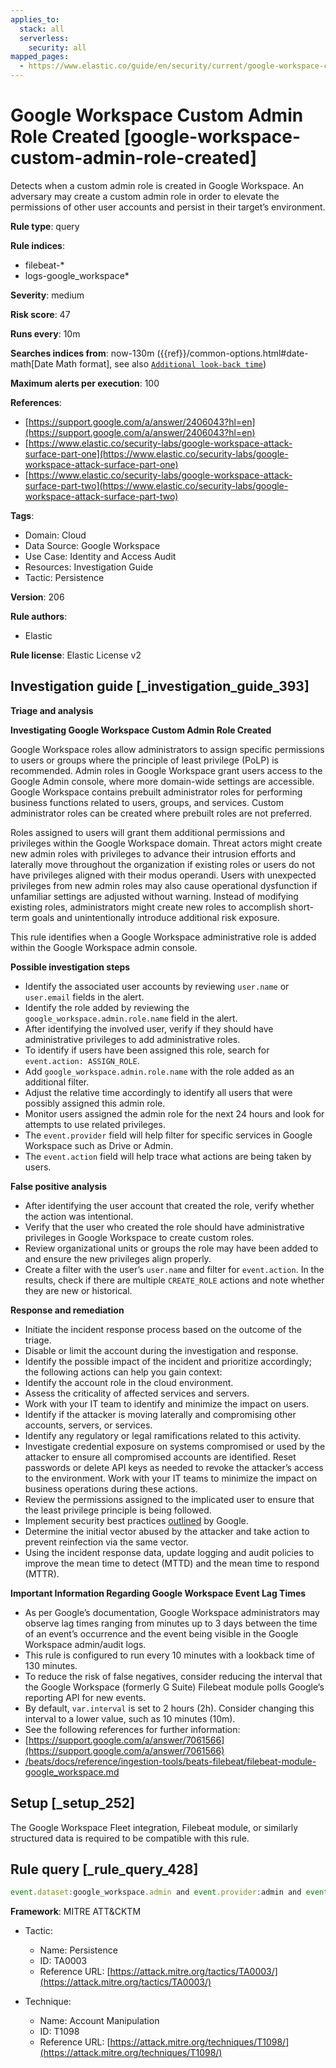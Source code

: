 ```yaml
---
applies_to:
  stack: all
  serverless:
    security: all
mapped_pages:
  - https://www.elastic.co/guide/en/security/current/google-workspace-custom-admin-role-created.html
---
```


# Google Workspace Custom Admin Role Created [google-workspace-custom-admin-role-created]

Detects when a custom admin role is created in Google Workspace. An adversary may create a custom admin role in order to elevate the permissions of other user accounts and persist in their target’s environment.

**Rule type**: query

**Rule indices**:

* filebeat-*
* logs-google_workspace*

**Severity**: medium

**Risk score**: 47

**Runs every**: 10m

**Searches indices from**: now-130m ({{ref}}/common-options.html#date-math[Date Math format], see also [`Additional look-back time`](docs-content://solutions/security/detect-and-alert/create-detection-rule.md#rule-schedule))

**Maximum alerts per execution**: 100

**References**:

* [https://support.google.com/a/answer/2406043?hl=en](https://support.google.com/a/answer/2406043?hl=en)
* [https://www.elastic.co/security-labs/google-workspace-attack-surface-part-one](https://www.elastic.co/security-labs/google-workspace-attack-surface-part-one)
* [https://www.elastic.co/security-labs/google-workspace-attack-surface-part-two](https://www.elastic.co/security-labs/google-workspace-attack-surface-part-two)

**Tags**:

* Domain: Cloud
* Data Source: Google Workspace
* Use Case: Identity and Access Audit
* Resources: Investigation Guide
* Tactic: Persistence

**Version**: 206

**Rule authors**:

* Elastic

**Rule license**: Elastic License v2

## Investigation guide [_investigation_guide_393]

**Triage and analysis**

**Investigating Google Workspace Custom Admin Role Created**

Google Workspace roles allow administrators to assign specific permissions to users or groups where the principle of least privilege (PoLP) is recommended. Admin roles in Google Workspace grant users access to the Google Admin console, where more domain-wide settings are accessible. Google Workspace contains prebuilt administrator roles for performing business functions related to users, groups, and services. Custom administrator roles can be created where prebuilt roles are not preferred.

Roles assigned to users will grant them additional permissions and privileges within the Google Workspace domain. Threat actors might create new admin roles with privileges to advance their intrusion efforts and laterally move throughout the organization if existing roles or users do not have privileges aligned with their modus operandi. Users with unexpected privileges from new admin roles may also cause operational dysfunction if unfamiliar settings are adjusted without warning. Instead of modifying existing roles, administrators might create new roles to accomplish short-term goals and unintentionally introduce additional risk exposure.

This rule identifies when a Google Workspace administrative role is added within the Google Workspace admin console.

**Possible investigation steps**

* Identify the associated user accounts by reviewing `user.name` or `user.email` fields in the alert.
* Identify the role added by reviewing the `google_workspace.admin.role.name` field in the alert.
* After identifying the involved user, verify if they should have administrative privileges to add administrative roles.
* To identify if users have been assigned this role, search for `event.action: ASSIGN_ROLE`.
* Add `google_workspace.admin.role.name` with the role added as an additional filter.
* Adjust the relative time accordingly to identify all users that were possibly assigned this admin role.
* Monitor users assigned the admin role for the next 24 hours and look for attempts to use related privileges.
* The `event.provider` field will help filter for specific services in Google Workspace such as Drive or Admin.
* The `event.action` field will help trace what actions are being taken by users.

**False positive analysis**

* After identifying the user account that created the role, verify whether the action was intentional.
* Verify that the user who created the role should have administrative privileges in Google Workspace to create custom roles.
* Review organizational units or groups the role may have been added to and ensure the new privileges align properly.
* Create a filter with the user’s `user.name` and filter for `event.action`. In the results, check if there are multiple `CREATE_ROLE` actions and note whether they are new or historical.

**Response and remediation**

* Initiate the incident response process based on the outcome of the triage.
* Disable or limit the account during the investigation and response.
* Identify the possible impact of the incident and prioritize accordingly; the following actions can help you gain context:
* Identify the account role in the cloud environment.
* Assess the criticality of affected services and servers.
* Work with your IT team to identify and minimize the impact on users.
* Identify if the attacker is moving laterally and compromising other accounts, servers, or services.
* Identify any regulatory or legal ramifications related to this activity.
* Investigate credential exposure on systems compromised or used by the attacker to ensure all compromised accounts are identified. Reset passwords or delete API keys as needed to revoke the attacker’s access to the environment. Work with your IT teams to minimize the impact on business operations during these actions.
* Review the permissions assigned to the implicated user to ensure that the least privilege principle is being followed.
* Implement security best practices [outlined](https://support.google.com/a/answer/7587183) by Google.
* Determine the initial vector abused by the attacker and take action to prevent reinfection via the same vector.
* Using the incident response data, update logging and audit policies to improve the mean time to detect (MTTD) and the mean time to respond (MTTR).

**Important Information Regarding Google Workspace Event Lag Times**

* As per Google’s documentation, Google Workspace administrators may observe lag times ranging from minutes up to 3 days between the time of an event’s occurrence and the event being visible in the Google Workspace admin/audit logs.
* This rule is configured to run every 10 minutes with a lookback time of 130 minutes.
* To reduce the risk of false negatives, consider reducing the interval that the Google Workspace (formerly G Suite) Filebeat module polls Google’s reporting API for new events.
* By default, `var.interval` is set to 2 hours (2h). Consider changing this interval to a lower value, such as 10 minutes (10m).
* See the following references for further information:
* [https://support.google.com/a/answer/7061566](https://support.google.com/a/answer/7061566)
* [/beats/docs/reference/ingestion-tools/beats-filebeat/filebeat-module-google_workspace.md](beats://docs/reference/filebeat/filebeat-module-google_workspace.md)


## Setup [_setup_252]

The Google Workspace Fleet integration, Filebeat module, or similarly structured data is required to be compatible with this rule.


## Rule query [_rule_query_428]

```js
event.dataset:google_workspace.admin and event.provider:admin and event.category:iam and event.action:CREATE_ROLE
```

**Framework**: MITRE ATT&CKTM

* Tactic:

    * Name: Persistence
    * ID: TA0003
    * Reference URL: [https://attack.mitre.org/tactics/TA0003/](https://attack.mitre.org/tactics/TA0003/)

* Technique:

    * Name: Account Manipulation
    * ID: T1098
    * Reference URL: [https://attack.mitre.org/techniques/T1098/](https://attack.mitre.org/techniques/T1098/)



